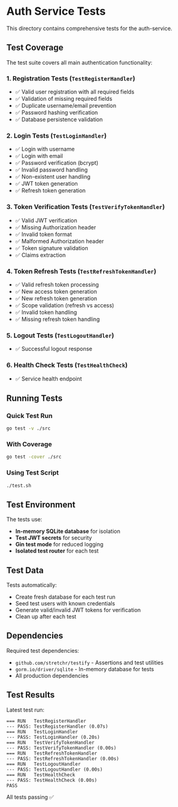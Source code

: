 # Auth Service Tests

This directory contains comprehensive tests for the auth-service.

## Test Coverage

The test suite covers all main authentication functionality:

### 1. Registration Tests (`TestRegisterHandler`)
- ✅ Valid user registration with all required fields
- ✅ Validation of missing required fields
- ✅ Duplicate username/email prevention
- ✅ Password hashing verification
- ✅ Database persistence validation

### 2. Login Tests (`TestLoginHandler`)
- ✅ Login with username
- ✅ Login with email
- ✅ Password verification (bcrypt)
- ✅ Invalid password handling
- ✅ Non-existent user handling
- ✅ JWT token generation
- ✅ Refresh token generation

### 3. Token Verification Tests (`TestVerifyTokenHandler`)
- ✅ Valid JWT verification
- ✅ Missing Authorization header
- ✅ Invalid token format
- ✅ Malformed Authorization header
- ✅ Token signature validation
- ✅ Claims extraction

### 4. Token Refresh Tests (`TestRefreshTokenHandler`)
- ✅ Valid refresh token processing
- ✅ New access token generation
- ✅ New refresh token generation
- ✅ Scope validation (refresh vs access)
- ✅ Invalid token handling
- ✅ Missing refresh token handling

### 5. Logout Tests (`TestLogoutHandler`)
- ✅ Successful logout response

### 6. Health Check Tests (`TestHealthCheck`)
- ✅ Service health endpoint

## Running Tests

### Quick Test Run
```bash
go test -v ./src
```

### With Coverage
```bash
go test -cover ./src
```

### Using Test Script
```bash
./test.sh
```

## Test Environment

The tests use:
- **In-memory SQLite database** for isolation
- **Test JWT secrets** for security
- **Gin test mode** for reduced logging
- **Isolated test router** for each test

## Test Data

Tests automatically:
- Create fresh database for each test run
- Seed test users with known credentials
- Generate valid/invalid JWT tokens for verification
- Clean up after each test

## Dependencies

Required test dependencies:
- `github.com/stretchr/testify` - Assertions and test utilities
- `gorm.io/driver/sqlite` - In-memory database for tests
- All production dependencies

## Test Results

Latest test run:
```
=== RUN   TestRegisterHandler
--- PASS: TestRegisterHandler (0.07s)
=== RUN   TestLoginHandler
--- PASS: TestLoginHandler (0.20s)
=== RUN   TestVerifyTokenHandler
--- PASS: TestVerifyTokenHandler (0.00s)
=== RUN   TestRefreshTokenHandler
--- PASS: TestRefreshTokenHandler (0.00s)
=== RUN   TestLogoutHandler
--- PASS: TestLogoutHandler (0.00s)
=== RUN   TestHealthCheck
--- PASS: TestHealthCheck (0.00s)
PASS
```

All tests passing ✅
